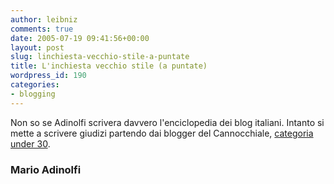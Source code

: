 ```yaml
---
author: leibniz
comments: true
date: 2005-07-19 09:41:56+00:00
layout: post
slug: linchiesta-vecchio-stile-a-puntate
title: L'inchiesta vecchio stile (a puntate)
wordpress_id: 190
categories:
- blogging
---
```


Non so se Adinolfi scrivera davvero l'enciclopedia dei blog italiani.
Intanto si mette a scrivere giudizi partendo dai blogger del
Cannocchiale, [categoria under 30](http://marioadinolfi.ilcannocchiale.it/?id_blogdoc=589092).  



### Mario Adinolfi
